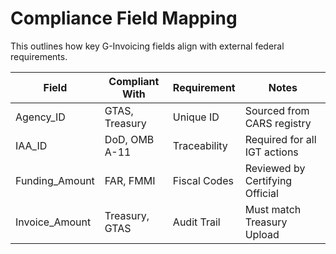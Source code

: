 # Compliance Field Mapping

This outlines how key G-Invoicing fields align with external federal requirements.

| Field            | Compliant With | Requirement | Notes |
|------------------|----------------|-------------|-------|
| Agency_ID        | GTAS, Treasury | Unique ID   | Sourced from CARS registry |
| IAA_ID           | DoD, OMB A-11  | Traceability| Required for all IGT actions |
| Funding_Amount   | FAR, FMMI      | Fiscal Codes| Reviewed by Certifying Official |
| Invoice_Amount   | Treasury, GTAS | Audit Trail | Must match Treasury Upload |